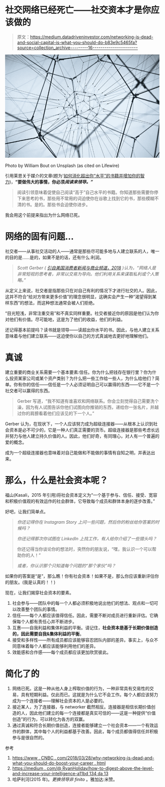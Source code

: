 # 社交网络已经死亡——社交资本才是你应该做的

> 原文：<https://medium.datadriveninvestor.com/networking-is-dead-and-social-capital-is-what-you-should-do-b83e9c5465fa?source=collection_archive---------16----------------------->

![](img/f991420ceb323abd4ed273b030791fba.png)

Photo by William Bout on Unsplash (as cited on Lifewire)

引用莱恩关于媒介的文章(题为'[如何消化超出你“水平”的书籍并增加你的智力](https://medium.com/@RyanHoliday/how-to-digest-books-above-your-level-and-increase-your-intelligence-a11bd134da13))，**“要做伟大的事情，你必须*阅读来领导。”***

> 阅读引领意味着促使自己阅读“高于”自己水平的书籍。你知道那些需要你停下来思考的书，那些用不常用的词迫使你在谷歌上找到它的书，那些模糊不清的书。是的。那些书会迫使你进步。

我会用这个前提来指出为什么网络已死。

# 网络的固有问题…

社交者——从事社交活动的人——通常是那些尽可能多地与人建立联系的人，唯一的目的是……是的，如果不是的话，还有什么:利润。

> *Scott Gerber (* [*引自美国消费者新闻与商业频道，2018*](https://www.cnbc.com/2018/03/28/why-networking-is-dead-and-what-you-should-do-to-boost-your-career.html) *)认为，“网络人是非常短视的思考者，非常以交易为导向。他们利用关系来谋取私利或个人策略。”*

从定义上来说，社交者是指那些只在对自己有利的情况下才进行社交的人。因此，这并不符合“给对方带来更多价值”的理念很明显，这确实会产生一种“渴望得到某样东西”的想法，而这种想法通常会被人们拒绝。

“目光短浅，非常注重交易”和不真实同样重要。社交者接近你的原因是他们认为你对他们有价值。尽可能地，这是为了他们的收益，他们的利益。

还记得基本前提吗？读书就是领导——读超出你水平的书。因此，与他人建立关系意味着与他们建立联系——这迫使你以自己的方式真诚地去更好地理解他们。

# 真诚

建立重要的商业关系需要一个基本要素:信任。你为什么把钱存在银行里？你为什么投资某家公司或某个资产类别？为什么把一些工作给一些人，为什么给他们？简单。你有你的信任——信任是一个人必须证明自己可以赢得的东西——它不是一个社交者可以赢得的东西。

> Gerber 写道，“我不知道有谁喜欢和网络联系。你会立刻觉得自己需要洗个澡，因为有人试图告诉你他们试图向你推销的东西，递给你一张名片，并越过你的肩膀看着他们应该见的下一个人。”

Gerber 认为，在现状下，一个人应该努力成为超级连接器——从根本上认识到社会资本是必不可少的，它是一种人们真正需要的货币。超级连接器是那些考虑长远并努力与他人建立持久价值的人。因此，他们好奇，有同理心，对人有一个普遍的爱的概念。

成为一个超级连接器也意味着对自己能做和不能做的事情有自知之明，并表达出来。

# 那么，什么是社会资本呢？

福山(Kasali，2015 年引用)将社会资本定义为“一个基于参与、信任、接受、宽容和积极价值观的有效运作的社会群体，它导致每个成员和群体本身的逐步改善。”

好吧，让我们简单点。

> *你还记得你在 Instagram Story 上问一些问题，然后你的粉丝给你答案的时候吗？*
> 
> *你还记得那次你试图在 LinkedIn 上找工作，有人给你介绍了一些猎头吗？*
> 
> 你还记得当你谈论你的想法时，突然你的朋友说，“嘿，我认识一个可以帮助你的人！”
> 
> *或者，你认识那个只知道每个问题的“那个家伙”吗？*

如果你的答案是“是”，那么瞧！你有社会资本！如果不是，那么你应该重新评估你的朋友。(我是认真的！！)

现在，让我们揭穿社会资本的要素。

1.  社会参与——团队中的每一个人都必须积极地说出他们的想法、观点和一切可以改善整个团队的事情。
2.  信任——每个人都应该值得信任。因此，需要不断对成员进行重新评估。它确保每个人都有责任心并不断进步。
3.  互惠——自我利益和集体利益的平衡。请记住，**社会资本是基于长期价值创造的，因此需要自我&集体利益的平衡**。
4.  接受和多样性——所有成员都应该能够容忍团队内部的差异。事实上，与众不同意味着每个人都应该能够利用他们的差异。
5.  效能感和合作感——每个成员都应该更加欣赏彼此。

# 简化了的

1.  网络已死。这是一种从他人身上榨取价值的行为，一种非常具有交易性的交易，具有短期利益。仅此而已。这就是为什么它不会工作。每个人都应该努力成为一个连接者——理解社会资本的人是必要的。
2.  接近某人，为了连接器，与 networker 截然相反。连接器是相信长期价值创造的人，因此他们建立的每一个连接都是真实可信的——这是一种提供“价值创造”的行为，可以转化为各方的双赢。
3.  通过真诚和符合长期价值创造，连接者能够建立一个社会资本——一个有效运作的群体，其中每个人的利益都基于改善。因此，每个成员都值得信任并积极参与是很自然的。

参考

1.  [https://www . CNBC . com/2018/03/28/why-networking-is-dead-and-what-you-should-do-boost-your-career . html](https://www.cnbc.com/2018/03/28/why-networking-is-dead-and-what-you-should-do-to-boost-your-career.html)
2.  [https://medium . com/@ RyanHoliday/how-to-digest-above-the-level-and-increase-your-intelligence-a11bd 134 da 13](https://medium.com/@RyanHoliday/how-to-digest-books-above-your-level-and-increase-your-intelligence-a11bd134da13)
3.  哈萨利河(2015 年)。*更换领导非 finito* 。雅加达:米赞。